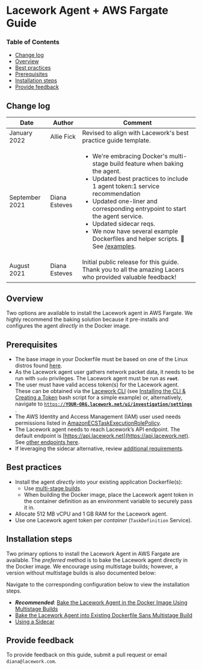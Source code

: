 
# Lacework Agent + AWS Fargate Guide <!-- omit in toc -->

### Table of Contents
- [Change log](#change-log)
- [Overview](#overview)
- [Best practices](#best-practices)
- [Prerequisites](#prerequisites)
- [Installation steps](#installation-steps)
- [Provide feedback](#provide-feedback)

## Change log 

| **Date**  | **Author** | **Comment** | 
| ------------- | ------------- | ------------- |
| January 2022  | Allie Fick  | Revised to align with Lacework's best practice guide template.  |
| September 2021  |  Diana Esteves  | <ul><li>We're embracing Docker's multi-stage build feature when baking the agent.</li><li>Updated best practices to include 1 agent token:1 service recommendation</li><li>Updated one-liner and corresponding entrypoint to start the agent service.</li><li>Updated sidecar reqs.</li><li>We now have several example Dockerfiles and helper scripts. :star_struck: See [/examples](/examples).</li></ul> |
| August 2021  | Diana Esteves  |  Initial public release for this guide. Thank you to all the amazing Lacers who provided valuable feedback! |


## Overview

Two options are available to install the Lacework agent in AWS Fargate. We highly recommend the baking solution because it pre-installs and configures the agent _directly_ in the Docker image.

## Prerequisites

* The base image in your Dockerfile must be based on one of the Linux distros found [here](https://support.lacework.com/hc/en-us/articles/360005230014). 
* As the Lacework agent user gathers network packet data, it needs to be run with <code>sudo</code></strong> privileges. The Lacework agent must be run as <strong><code>root</code></strong>. 
* The user must have valid access token(s) for the Lacework agent. These can be obtained via the [Lacework CLI](https://github.com/lacework/go-sdk/wiki/CLI-Documentation#agent-access-token-management) (see [Installing the CLI & Creating a Token](/examples/cliToken.sh) bash script for a simple example) or, alternatively, navigate to <code>[https://](https://YOUR-ORG.lacework.net/ui/investigation/settings)<strong><span style="text-decoration:underline;">YOUR-ORG[.lacework.net/ui/investigation/settings](https://YOUR-ORG.lacework.net/ui/investigation/settings)</span></strong>  </code>.
* The AWS Identity and Access Management (IAM) user used needs permissions listed in [AmazonECSTaskExecutionRolePolicy](https://console.aws.amazon.com/iam/home#/policies/arn:aws:iam::aws:policy/service-role/AmazonECSTaskExecutionRolePolicy$jsonEditor).
* The Lacework agent needs to reach Lacework’s API endpoint. The default endpoint is [https://api.lacework.net](https://api.lacework.net). See [other endpoints here](https://support.lacework.com/hc/en-us/articles/1500007918841-Agent-Server-URL).
* If leveraging the sidecar alternative, review [additional requirements](/examples/sidecar/README.md#additional-requirements).

## Best practices

* Install the agent _directly_ into your existing application Dockerfile(s):
    * Use [multi-stage builds](https://docs.docker.com/develop/develop-images/multistage-build/#use-multi-stage-builds).
    * When building the Docker image, place the Lacework agent token in the container definition as an environment variable to securely pass it in. 
* Allocate 512 MB vCPU and 1 GB RAM for the Lacework agent.
* Use one Lacework agent token per _container_ (`TaskDefinition` Service).



## Installation steps 

Two primary options to install the Lacework Agent in AWS Fargate are available. The *preferred* method is to bake the Lacework agent directly in the Docker image. We encourage using multistage builds; however, a version without multistage builds is also documented below:

Navigate to the corresponding configuration below to view the installation steps. 

- ***Recommended***: [Bake the Lacework Agent in the Docker Image Using Multistage Builds](examples/baked-multistageRECOMMENDED/README.md)
- [Bake the Lacework Agent into Existing Dockerfile Sans Multistage Build](examples/baked-github-build/README.md)
- [Using a Sidecar](examples/sidecar/README.md)

## Provide feedback

To provide feedback on this guide, submit a pull request or email `diana@lacework.com`.

